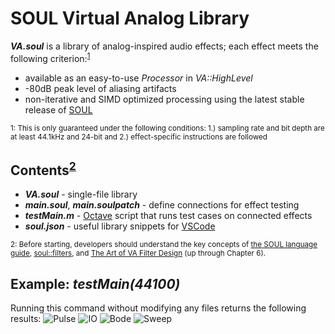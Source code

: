 # SOUL Virtual Analog Library
***VA.soul*** is a library of analog-inspired audio effects; each effect meets the following criterion:<sup>[1](#f1)</sup>
- available as an easy-to-use *Processor* in *VA::HighLevel*
- -80dB peak level of aliasing artifacts
- non-iterative and SIMD optimized processing using the latest stable release of [SOUL](https://github.com/soul-lang/SOUL)

<sub><a name="f1">1</a>: This is only guaranteed under the following conditions: 1.) sampling rate and bit depth are at least 44.1kHz and 24-bit and 2.) effect-specific instructions are followed</sub>

## Contents<sup>[2](#f2)</sup>
- ***VA.soul*** - single-file library
- ***main.soul***, ***main.soulpatch*** - define connections for effect testing
- ***testMain.m*** - [Octave](https://www.gnu.org/software/octave/index) script that runs test cases on connected effects
- ***soul.json*** - useful library snippets for [VSCode](https://code.visualstudio.com/docs/editor/userdefinedsnippets)

<sub><a name="f2">2</a>: Before starting, developers should understand the key concepts of [the SOUL language guide](https://github.com/soul-lang/SOUL/blob/master/docs/SOUL_Language.md), [soul::filters](https://github.com/soul-lang/SOUL/blob/master/source/soul_library/soul_library_filters.soul), and [The Art of VA Filter Design](https://www.kvraudio.com/forum/viewtopic.php?t=350246) (up through Chapter 6). </sub>

## Example: *testMain(44100)*
Running this command without modifying any files returns the following results:
![Pulse](https://user-images.githubusercontent.com/42720670/134750716-e842f0a8-5329-417c-a848-25f1c27f6ba9.png)
![IO](https://user-images.githubusercontent.com/42720670/134750715-c0b01c69-a387-46f8-a178-3460fb64d75b.png)
![Bode](https://user-images.githubusercontent.com/42720670/134750714-80c45c04-65fb-4ab0-8757-d2d346345f54.png)
![Sweep](https://user-images.githubusercontent.com/42720670/134750877-431ce4a0-81c2-4be5-a508-155aa602543a.png)

